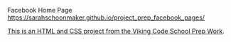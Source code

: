 Facebook Home Page
https://sarahschoonmaker.github.io/project_prep_facebook_pages/

[This is an HTML and CSS project from the Viking Code School Prep Work](http://www.vikingcodeschool.com/web-markup-and-coding/let-s-build-facebook).
